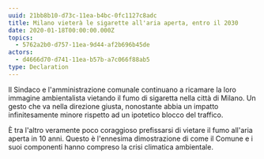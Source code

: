 ```yaml
---
uuid: 21bb8b10-d73c-11ea-b4bc-0fc1127c8adc
title: Milano vieterà le sigarette all'aria aperta, entro il 2030
date: 2020-01-18T00:00:00.000Z
topics:
  - 5762a2b0-d757-11ea-9d44-af2b696b45de
actors:
  - d4666d70-d741-11ea-b57b-a7c066f88ab5
type: Declaration
---
```


Il Sindaco e l'amministrazione comunale continuano a ricamare la loro immagine ambientalista vietando il fumo di sigaretta nella città di Milano.
Un gesto che va nella direzione giusta, nonostante abbia un impatto infinitesamente minore rispetto ad un ipotetico blocco del traffico.

È tra l'altro veramente poco coraggioso prefissarsi di vietare il fumo all'aria aperta in 10 anni. 
Questo è l'ennesima dimostrazione di come il Comune e i suoi componenti hanno compreso la crisi climatica ambientale.
